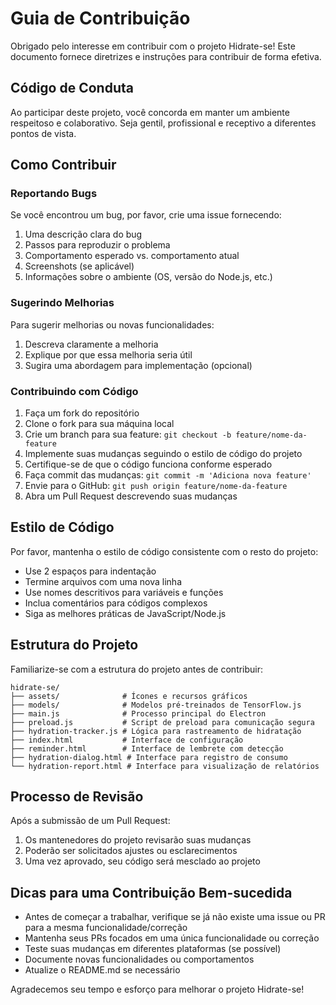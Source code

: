 # Guia de Contribuição

Obrigado pelo interesse em contribuir com o projeto Hidrate-se! Este documento fornece diretrizes e instruções para contribuir de forma efetiva.

## Código de Conduta

Ao participar deste projeto, você concorda em manter um ambiente respeitoso e colaborativo. Seja gentil, profissional e receptivo a diferentes pontos de vista.

## Como Contribuir

### Reportando Bugs

Se você encontrou um bug, por favor, crie uma issue fornecendo:

1. Uma descrição clara do bug
2. Passos para reproduzir o problema
3. Comportamento esperado vs. comportamento atual
4. Screenshots (se aplicável)
5. Informações sobre o ambiente (OS, versão do Node.js, etc.)

### Sugerindo Melhorias

Para sugerir melhorias ou novas funcionalidades:

1. Descreva claramente a melhoria
2. Explique por que essa melhoria seria útil
3. Sugira uma abordagem para implementação (opcional)

### Contribuindo com Código

1. Faça um fork do repositório
2. Clone o fork para sua máquina local
3. Crie um branch para sua feature: `git checkout -b feature/nome-da-feature`
4. Implemente suas mudanças seguindo o estilo de código do projeto
5. Certifique-se de que o código funciona conforme esperado
6. Faça commit das mudanças: `git commit -m 'Adiciona nova feature'`
7. Envie para o GitHub: `git push origin feature/nome-da-feature`
8. Abra um Pull Request descrevendo suas mudanças

## Estilo de Código

Por favor, mantenha o estilo de código consistente com o resto do projeto:

- Use 2 espaços para indentação
- Termine arquivos com uma nova linha
- Use nomes descritivos para variáveis e funções
- Inclua comentários para códigos complexos
- Siga as melhores práticas de JavaScript/Node.js

## Estrutura do Projeto

Familiarize-se com a estrutura do projeto antes de contribuir:

```
hidrate-se/
├── assets/              # Ícones e recursos gráficos
├── models/              # Modelos pré-treinados de TensorFlow.js
├── main.js              # Processo principal do Electron
├── preload.js           # Script de preload para comunicação segura
├── hydration-tracker.js # Lógica para rastreamento de hidratação
├── index.html           # Interface de configuração
├── reminder.html        # Interface de lembrete com detecção
├── hydration-dialog.html # Interface para registro de consumo
└── hydration-report.html # Interface para visualização de relatórios
```

## Processo de Revisão

Após a submissão de um Pull Request:

1. Os mantenedores do projeto revisarão suas mudanças
2. Poderão ser solicitados ajustes ou esclarecimentos
3. Uma vez aprovado, seu código será mesclado ao projeto

## Dicas para uma Contribuição Bem-sucedida

- Antes de começar a trabalhar, verifique se já não existe uma issue ou PR para a mesma funcionalidade/correção
- Mantenha seus PRs focados em uma única funcionalidade ou correção
- Teste suas mudanças em diferentes plataformas (se possível)
- Documente novas funcionalidades ou comportamentos
- Atualize o README.md se necessário

Agradecemos seu tempo e esforço para melhorar o projeto Hidrate-se! 